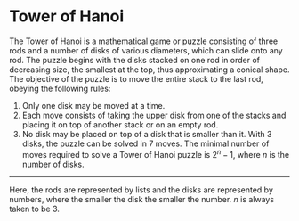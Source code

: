 # Tower of Hanoi

The Tower of Hanoi is a mathematical game or puzzle consisting of three rods and a number of disks of various diameters, which can slide onto any rod. The puzzle begins with the disks stacked on one rod in order of decreasing size, the smallest at the top, thus approximating a conical shape. The objective of the puzzle is to move the entire stack to the last rod, obeying the following rules:
1. Only one disk may be moved at a time.
2. Each move consists of taking the upper disk from one of the stacks and placing it on top of another stack or on an empty rod.
3. No disk may be placed on top of a disk that is smaller than it.
With $3$ disks, the puzzle can be solved in $7$ moves. The minimal number of moves required to solve a Tower of Hanoi puzzle is $2^n − 1$, where $n$ is the number of disks.

***

Here, the rods are represented by lists and the disks are represented by numbers, where the smaller the disk the smaller the number. $n$ is always taken to be $3$.
